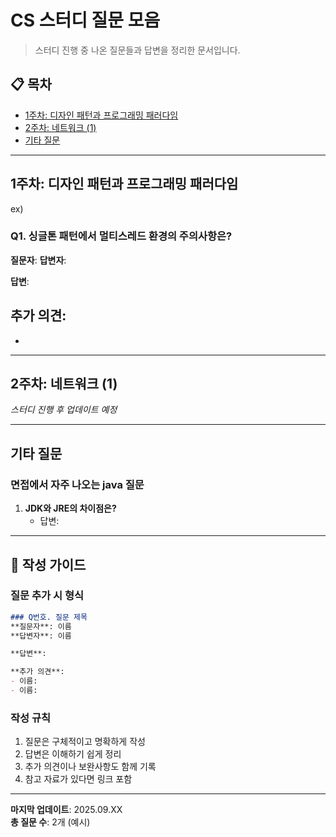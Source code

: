 # CS 스터디 질문 모음

> 스터디 진행 중 나온 질문들과 답변을 정리한 문서입니다.

## 📋 목차

- [1주차: 디자인 패턴과 프로그래밍 패러다임](#1주차-디자인-패턴과-프로그래밍-패러다임)
- [2주차: 네트워크 (1)](#2주차-네트워크-1)
- [기타 질문](#기타-질문)

---

## 1주차: 디자인 패턴과 프로그래밍 패러다임
ex)
### Q1. 싱글톤 패턴에서 멀티스레드 환경의 주의사항은?
**질문자**: 
**답변자**: 

**답변**: 

**추가 의견**:
-
-

---


## 2주차: 네트워크 (1)

*스터디 진행 후 업데이트 예정*

---

## 기타 질문

### 면접에서 자주 나오는 java 질문
1. **JDK와 JRE의 차이점은?**
   - 답변: 

---

## 📝 작성 가이드

### 질문 추가 시 형식
```markdown
### Q번호. 질문 제목
**질문자**: 이름  
**답변자**: 이름  

**답변**: 

**추가 의견**:
- 이름: 
- 이름: 
```

### 작성 규칙
1. 질문은 구체적이고 명확하게 작성
2. 답변은 이해하기 쉽게 정리
3. 추가 의견이나 보완사항도 함께 기록
4. 참고 자료가 있다면 링크 포함

---

**마지막 업데이트**: 2025.09.XX  
**총 질문 수**: 2개 (예시)